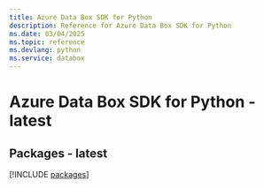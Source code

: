 ```yaml
---
title: Azure Data Box SDK for Python
description: Reference for Azure Data Box SDK for Python
ms.date: 03/04/2025
ms.topic: reference
ms.devlang: python
ms.service: databox
---
```

# Azure Data Box SDK for Python - latest
## Packages - latest
[!INCLUDE [packages](data-box-index.md)]